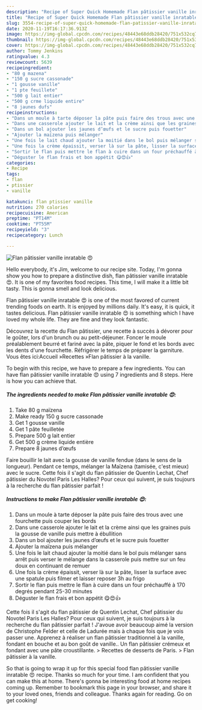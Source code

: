 ```yaml
---
description: "Recipe of Super Quick Homemade Flan pâtissier vanille inratable 😍"
title: "Recipe of Super Quick Homemade Flan pâtissier vanille inratable 😍"
slug: 3554-recipe-of-super-quick-homemade-flan-patissier-vanille-inratable
date: 2020-11-19T16:17:36.913Z
image: https://img-global.cpcdn.com/recipes/48443e68ddb28420/751x532cq70/flan-patissier-vanille-inratable-😍-photo-principale-de-la-recette.jpg
thumbnail: https://img-global.cpcdn.com/recipes/48443e68ddb28420/751x532cq70/flan-patissier-vanille-inratable-😍-photo-principale-de-la-recette.jpg
cover: https://img-global.cpcdn.com/recipes/48443e68ddb28420/751x532cq70/flan-patissier-vanille-inratable-😍-photo-principale-de-la-recette.jpg
author: Tommy Jenkins
ratingvalue: 4.3
reviewcount: 5639
recipeingredient:
- "80 g mazena"
- "150 g sucre cassonade"
- "1 gousse vanille"
- "1 pte feuillete"
- "500 g lait entier"
- "500 g crme liquide entire"
- "8 jaunes dufs"
recipeinstructions:
- "Dans un moule à tarte déposer la pâte puis faire des trous avec une fourchette puis couper les bords"
- "Dans une casserole ajouter le lait et la crème ainsi que les graines puis la gousse de vanille puis mettre à ébullition"
- "Dans un bol ajouter les jaunes d’œufs et le sucre puis fouetter"
- "Ajouter la maïzena puis mélanger"
- "Une fois le lait chaud ajouter la moitié dans le bol puis mélanger sans arrêt puis verser le mélange dans la casserole puis mettre sur un feu doux en continuant de remuer"
- "Une fois la crème épaissit, verser là sur la pâte, lisser la surface avec une spatule puis filmer et laisser reposer 3h au frigo"
- "Sortir le flan puis mettre le flan à cuire dans un four préchauffé à 170 degrés pendant 25-30 minutes"
- "Déguster le flan frais et bon appétit 😋😍👍"
categories:
- Recipe
tags:
- flan
- ptissier
- vanille

katakunci: flan ptissier vanille 
nutrition: 270 calories
recipecuisine: American
preptime: "PT14M"
cooktime: "PT55M"
recipeyield: "3"
recipecategory: Lunch

---
```



![Flan pâtissier vanille inratable 😍](https://img-global.cpcdn.com/recipes/48443e68ddb28420/751x532cq70/flan-patissier-vanille-inratable-😍-photo-principale-de-la-recette.jpg)

Hello everybody, it's Jim, welcome to our recipe site. Today, I'm gonna show you how to prepare a distinctive dish, flan pâtissier vanille inratable 😍. It is one of my favorites food recipes. This time, I will make it a little bit tasty. This is gonna smell and look delicious.

Flan pâtissier vanille inratable 😍 is one of the most favored of current trending foods on earth. It is enjoyed by millions daily. It's easy, it is quick, it tastes delicious. Flan pâtissier vanille inratable 😍 is something which I have loved my whole life. They are fine and they look fantastic.

Découvrez la recette du Flan pâtissier, une recette à succès à dévorer pour le goûter, lors d&#39;un brunch ou au petit-déjeuner. Foncer le moule préalablement beurré et fariné avec la pâte, piquer le fond et les bords avec les dents d&#39;une fourchette. Réfrigérer le temps de préparer la garniture. Vous êtes ici:Accueil »Recettes »Flan pâtissier à la vanille.


To begin with this recipe, we have to prepare a few ingredients. You can have flan pâtissier vanille inratable 😍 using 7 ingredients and 8 steps. Here is how you can achieve that.

<!--inarticleads1-->

##### The ingredients needed to make Flan pâtissier vanille inratable 😍:

1. Take 80 g maïzena
1. Make ready 150 g sucre cassonade
1. Get 1 gousse vanille
1. Get 1 pâte feuilletée
1. Prepare 500 g lait entier
1. Get 500 g crème liquide entière
1. Prepare 8 jaunes d’œufs


Faire bouillir le lait avec la gousse de vanille fendue (dans le sens de la longueur). Pendant ce temps, mélanger la Maïzena (tamisée, c&#39;est mieux) avec le sucre. Cette fois il s&#39;agit du flan pâtissier de Quentin Lechat, Chef pâtissier du Novotel Paris Les Halles? Pour ceux qui suivent, je suis toujours à la recherche du flan pâtissier parfait ! 

<!--inarticleads2-->

##### Instructions to make Flan pâtissier vanille inratable 😍:

1. Dans un moule à tarte déposer la pâte puis faire des trous avec une fourchette puis couper les bords
1. Dans une casserole ajouter le lait et la crème ainsi que les graines puis la gousse de vanille puis mettre à ébullition
1. Dans un bol ajouter les jaunes d’œufs et le sucre puis fouetter
1. Ajouter la maïzena puis mélanger
1. Une fois le lait chaud ajouter la moitié dans le bol puis mélanger sans arrêt puis verser le mélange dans la casserole puis mettre sur un feu doux en continuant de remuer
1. Une fois la crème épaissit, verser là sur la pâte, lisser la surface avec une spatule puis filmer et laisser reposer 3h au frigo
1. Sortir le flan puis mettre le flan à cuire dans un four préchauffé à 170 degrés pendant 25-30 minutes
1. Déguster le flan frais et bon appétit 😋😍👍


Cette fois il s&#39;agit du flan pâtissier de Quentin Lechat, Chef pâtissier du Novotel Paris Les Halles? Pour ceux qui suivent, je suis toujours à la recherche du flan pâtissier parfait ! J&#39;avoue avoir beaucoup aimé la version de Christophe Felder et celle de Ladurée mais à chaque fois que je vois passer une. Apprenez à réaliser un flan pâtissier traditionnel à la vanille, fondant en bouche et au bon goût de vanille.. Un flan pâtissier crémeux et fondant avec une pâte croustillante. &gt; Recettes de desserts de Paris. &gt; Flan pâtissier à la vanille. 

So that is going to wrap it up for this special food flan pâtissier vanille inratable 😍 recipe. Thanks so much for your time. I am confident that you can make this at home. There's gonna be interesting food at home recipes coming up. Remember to bookmark this page in your browser, and share it to your loved ones, friends and colleague. Thanks again for reading. Go on get cooking!

